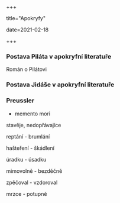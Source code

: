 +++

title="Apokryfy"

date=2021-02-18

+++

### Postava Piláta v apokryfní literatuře

Román o Pilátovi

### Postava Jidáše v apokryfní literatuře

### Preussler

- memento mori

stavěje, nedopřávajíce



reptání - brumlání

hašteření - škádlení

úradku - úsadku

mimovolně - bezděčně

zpěčoval - vzdoroval

mrzce - potupně



